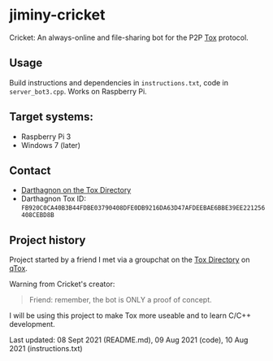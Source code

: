 # jiminy-cricket
Cricket: An always-online and file-sharing bot for the P2P [Tox](https://tox.chat/) protocol.

## Usage
Build instructions and dependencies in ```instructions.txt```, code in ```server_bot3.cpp```. Works on Raspberry Pi.

## Target systems:
- Raspberry Pi 3
- Windows 7 (later)

## Contact
- [Darthagnon on the Tox Directory](https://tox.directory/u/darthagn_fb920c)
- Darthagnon Tox ID: ```FB920C0CA40B3B44FDBE03790408DFE0DB9216DA63D47AFDEEBAE6BBE39EE221256408CEBD8B```

## Project history
Project started by a friend I met via a groupchat on the [Tox Directory](https://tox.directory/) on [qTox](https://qtox.github.io/).

Warning from Cricket's creator:
>Friend: remember, the bot is ONLY a proof of concept.

I will be using this project to make Tox more useable and to learn C/C++ development.

Last updated: 08 Sept 2021 (README.md), 09 Aug 2021 (code), 10 Aug 2021 (instructions.txt)